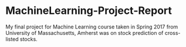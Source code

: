 # MachineLearning-Project-Report

My final project for Machine Learning course taken in Spring 2017 from University of Massachusetts, Amherst was on stock prediction of cross-listed stocks.
